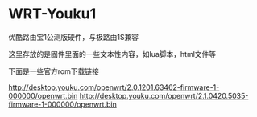 # WRT-Youku1 
优酷路由宝1公测版硬件，与极路由1S兼容

这里存放的是固件里面的一些文本性内容，如lua脚本，html文件等

下面是一些官方rom下载链接

http://desktop.youku.com/openwrt/2.0.1201.63462-firmware-1-000000/openwrt.bin
http://desktop.youku.com/openwrt/2.1.0420.5035-firmware-1-000000/openwrt.bin
